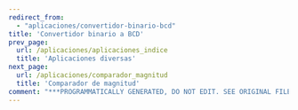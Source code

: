 ```yaml
---
redirect_from:
  - "aplicaciones/convertidor-binario-bcd"
title: 'Convertidor binario a BCD'
prev_page:
  url: /aplicaciones/aplicaciones_indice
  title: 'Aplicaciones diversas'
next_page:
  url: /aplicaciones/comparador_magnitud
  title: 'Comparador de magnitud'
comment: "***PROGRAMMATICALLY GENERATED, DO NOT EDIT. SEE ORIGINAL FILES IN /content***"
---
```


